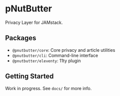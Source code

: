 # pNutButter

Privacy Layer for JAMstack.

## Packages
- `@pnutbutter/core`: Core privacy and article utilities
- `@pnutbutter/cli`: Command-line interface
- `@pnutbutter/eleventy`: 11ty plugin

## Getting Started
Work in progress. See `docs/` for more info.
